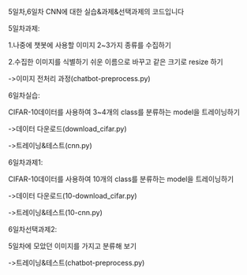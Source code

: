 5일차,6일차 CNN에 대한 실습&과제&선택과제의 코드입니다

5일차과제: 

1.나중에 챗봇에 사용할 이미지 2~3가지 종류를 수집하기

2.수집한 이미지를 식별하기 쉬운 이름으로 바꾸고 같은 크기로 resize 하기

->이미지 전처리 과정(chatbot-preprocess.py)



6일차실습:

CIFAR-10데이터를 사용하여 3~4개의 class를 분류하는 model을 트레이닝하기

->데이터 다운로드(download_cifar.py)

->트레이닝&테스트(cnn.py)



6일차과제1:

CIFAR-10데이터를 사용하여 10개의 class를 분류하는 model을 트레이닝하기

->데이터 다운로드(10-download_cifar.py)

->트레이닝&테스트(10-cnn.py)



6일차선택과제2:

5일차에 모았던 이미지를 가지고 분류해 보기

->트레이닝&테스트(chatbot-preprocess.py)
